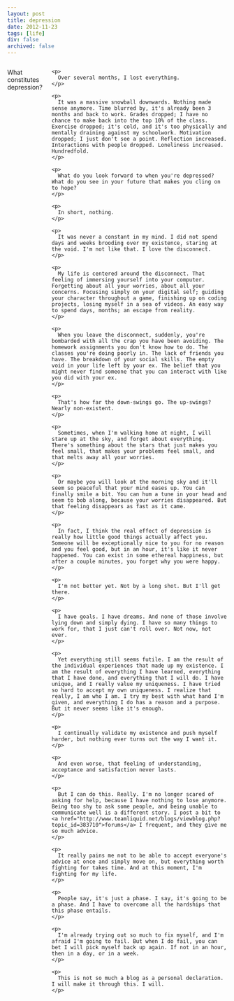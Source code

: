 ```yaml
---
layout: post
title: depression
date: 2012-11-23
tags: [life]
div: false
archived: false
---
```



<div class="container">
  <div class="sixteen columns">
    <p>
      What constitutes depression?
    </p>

    <p>
      Over several months, I lost everything.
    </p>

    <p>
      It was a massive snowball downwards. Nothing made sense anymore. Time blurred by, it's already been 3 months and back to work. Grades dropped; I have no chance to make back into the top 10% of the class. Exercise dropped; it's cold, and it's too physically and mentally draining against my schoolwork. Motivation dropped; I just don't see a point. Reflection increased. Interactions with people dropped. Loneliness increased. Hundredfold.
    </p>

    <p>
      What do you look forward to when you're depressed? What do you see in your future that makes you cling on to hope?
    </p>

    <p>
      In short, nothing.
    </p>

    <p>
      It was never a constant in my mind. I did not spend days and weeks brooding over my existence, staring at the void. I'm not like that. I love the disconnect.
    </p>

    <p>
      My life is centered around the disconnect. That feeling of immersing yourself into your computer. Forgetting about all your worries, about all your concerns. Focusing simply on your digital self; guiding your character throughout a game, finishing up on coding projects, losing myself in a sea of videos. An easy way to spend days, months; an escape from reality.
    </p>

    <p>
      When you leave the disconnect, suddenly, you're bombarded with all the crap you have been avoiding. The homework assignments you don't know how to do. The classes you're doing poorly in. The lack of friends you have. The breakdown of your social skills. The empty void in your life left by your ex. The belief that you might never find someone that you can interact with like you did with your ex.
    </p>

    <p>
      That's how far the down-swings go. The up-swings? Nearly non-existent.
    </p>

    <p>
      Sometimes, when I'm walking home at night, I will stare up at the sky, and forget about everything. There's something about the stars that just makes you feel small, that makes your problems feel small, and that melts away all your worries.
    </p>

    <p>
      Or maybe you will look at the morning sky and it'll seem so peaceful that your mind eases up. You can finally smile a bit. You can hum a tune in your head and seem to bob along, because your worries disappeared. But that feeling disappears as fast as it came.
    </p>

    <p>
      In fact, I think the real effect of depression is really how little good things actually affect you. Someone will be exceptionally nice to you for no reason and you feel good, but in an hour, it's like it never happened. You can exist in some ethereal happiness, but after a couple minutes, you forget why you were happy.
    </p>

    <p>
      I'm not better yet. Not by a long shot. But I'll get there.
    </p>

    <p>
      I have goals. I have dreams. And none of those involve lying down and simply dying. I have so many things to work for, that I just can't roll over. Not now, not ever.
    </p>

    <p>
      Yet everything still seems futile. I am the result of the individual experiences that made up my existence. I am the result of everything I have learned, everything that I have done, and everything that I will do. I have unique, and I really value my uniqueness. I have tried so hard to accept my own uniqueness. I realize that really, I am who I am. I try my best with what hand I'm given, and everything I do has a reason and a purpose. But it never seems like it's enough.
    </p>

    <p>
      I continually validate my existence and push myself harder, but nothing ever turns out the way I want it.
    </p>

    <p>
      And even worse, that feeling of understanding, acceptance and satisfaction never lasts.
    </p>

    <p>
      But I can do this. Really. I'm no longer scared of asking for help, because I have nothing to lose anymore. Being too shy to ask some people, and being unable to communicate well is a different story. I post a bit to <a href="http://www.teamliquid.net/blogs/viewblog.php?topic_id=383710">forums</a> I frequent, and they give me so much advice.
    </p>

    <p>
      It really pains me not to be able to accept everyone's advice at once and simply move on, but everything worth fighting for takes time. And at this moment, I'm fighting for my life.
    </p>

    <p>
      People say, it's just a phase. I say, it's going to be a phase. And I have to overcome all the hardships that this phase entails.
    </p>

    <p>
      I'm already trying out so much to fix myself, and I'm afraid I'm going to fail. But when I do fail, you can bet I will pick myself back up again. If not in an hour, then in a day, or in a week.
    </p>

    <p>
      This is not so much a blog as a personal declaration. I will make it through this. I will.
    </p>
  </div>
</div>
